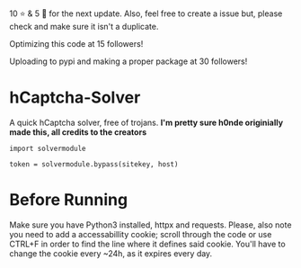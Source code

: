 10 ⭐ & 5 🍴 for the next update. Also, feel free to create a issue but, please check and make sure it isn't a duplicate.

Optimizing this code at 15 followers!

Uploading to pypi and making a proper package at 30 followers!

# hCaptcha-Solver
A quick hCaptcha solver, free of trojans. **I'm pretty sure h0nde originially made this, all credits to the creators**

```python3
import solvermodule

token = solvermodule.bypass(sitekey, host)
```

# Before Running
Make sure you have Python3 installed, httpx and requests. Please, also note you need to add a accessabillity cookie; scroll through the code or use CTRL+F in order to find the line where it defines said cookie.
You'll have to change the cookie every ~24h, as it expires every day.
